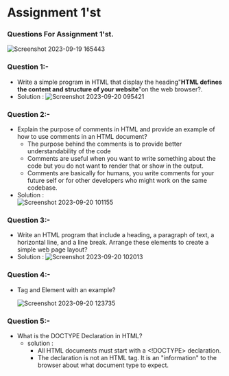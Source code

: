 # Assignment 1'st  
### Questions For Assignment 1'st.  


![Screenshot 2023-09-19 165443](https://github.com/Khush0031/pw-skills-full-stack-web-dev-assignment-solution/assets/121889921/23ee41a1-b6bf-4e74-9e4d-7258a73fc8ee)
### Question 1:-  
- Write a simple program in HTML that display the heading"**HTML defines the content and structure of your website**"on the web browser?.
- Solution :
  ![Screenshot 2023-09-20 095421](https://github.com/Khush0031/pw-skills-full-stack-web-dev-assignment-solution/assets/121889921/e4d21344-bcde-4361-882d-30a50214b00a)
### Question 2:-  
- Explain the purpose of comments in HTML and provide an example of how to use comments in an HTML document?
    - The purpose behind the comments is to provide better understandability of the code
    - Comments are useful when you want to write something about the code but you do not want to render that
      or show in the output.
    - Comments are basically for humans, you write comments for your future self or for other developers who
      might work on the same codebase.
- Solution :  
  ![Screenshot 2023-09-20 101155](https://github.com/Khush0031/pw-skills-full-stack-web-dev-assignment-solution/assets/121889921/9a55e203-5c26-4775-bacc-952123bc9489)
### Question 3:-  
- Write an HTML program that include a heading, a paragraph of text, a horizontal line, and a line break.
Arrange these elements to create a simple web page layout?
- Solution :
  ![Screenshot 2023-09-20 102013](https://github.com/Khush0031/pw-skills-full-stack-web-dev-assignment-solution/assets/121889921/db83a221-0b80-4d25-86ff-8ad43b8a4eef)
  
### Question 4:-  
- Tag and Element with an example?
  
  ![Screenshot 2023-09-20 123735](https://github.com/Khush0031/pw-skills-full-stack-web-dev-assignment-solution/assets/121889921/8f62414a-9f7d-4803-b80f-48dd38a1a482)

### Question 5:-  
- What is the DOCTYPE Declaration in HTML?
    - solution :
        - All HTML documents must start with a <!DOCTYPE> declaration.
        -  The declaration is not an HTML tag. It is an "information" to the browser about what document type to expect.

